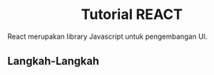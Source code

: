<h1 align="center">Tutorial REACT</h1>

React merupakan library Javascript untuk pengembangan UI.

## Langkah-Langkah
